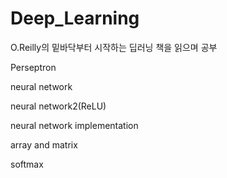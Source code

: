 # Deep_Learning

O.Reilly의 밑바닥부터 시작하는 딥러닝 책을 읽으며 공부

Perseptron

neural network

neural network2(ReLU)

neural network implementation

array and matrix

softmax
